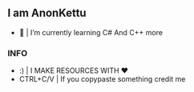 ## I am AnonKettu
- 🌱 | I’m currently learning C# And C++ more

### INFO
- :) | I MAKE RESOURCES WITH ❤
- CTRL+C/V | If you copypaste something credit me
